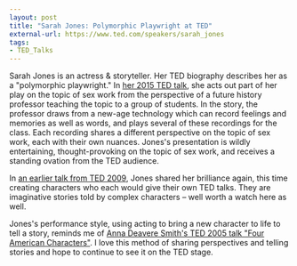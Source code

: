 ```yaml
---
layout: post
title: "Sarah Jones: Polymorphic Playwright at TED"
external-url: https://www.ted.com/speakers/sarah_jones
tags:
- TED_Talks
---
```


Sarah Jones is an actress & storyteller. Her TED biography describes her as a "polymorphic playwright." In [her 2015 TED talk](https://www.ted.com/talks/sarah_jones_one_woman_five_characters_and_a_sex_lesson_from_the_future), she acts out part of her play on the topic of sex work from the perspective of a future history professor teaching the topic to a group of students. In the story, the professor draws from a new-age technology which can record feelings and memories as well as words, and plays several of these recordings for the class. Each recording shares a different perspective on the topic of sex work, each with their own nuances. Jones's presentation is wildly entertaining, thought-provoking on the topic of sex work, and receives a standing ovation from the TED audience.

In [an earlier talk from TED 2009](https://www.ted.com/talks/sarah_jones_a_one_woman_global_village), Jones shared her brilliance again, this time creating characters who each would give their own TED talks. They are imaginative stories told by complex characters – well worth a watch here as well.

Jones's performance style, using acting to bring a new character to life to tell a story, reminds me of [Anna Deavere Smith's TED 2005 talk "Four American Characters"](https://web.archive.org/web/20200603045849/https://www.ted.com/talks/anna_deavere_smith_four_american_characters). I love this method of sharing perspectives and telling stories and hope to continue to see it on the TED stage.